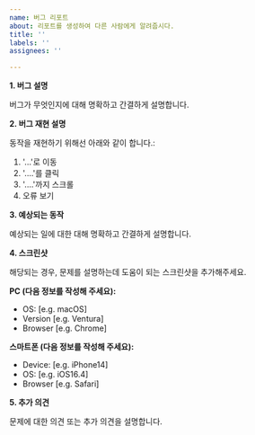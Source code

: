 ```yaml
---
name: 버그 리포트
about: 리포트를 생성하여 다른 사람에게 알려줍시다.
title: ''
labels: ''
assignees: ''

---
```


**1. 버그 설명**

버그가 무엇인지에 대해 명확하고 간결하게 설명합니다.

**2. 버그 재현 설명**

동작을 재현하기 위해선 아래와 같이 합니다.:
1. '...'로 이동
2. '....'를 클릭
3. '....'까지 스크롤
4. 오류 보기

**3. 예상되는 동작**

예상되는 일에 대한 대해 명확하고 간결하게 설명합니다.

**4. 스크린샷**

해당되는 경우, 문제를 설명하는데 도움이 되는 스크린샷을 추가해주세요.

**PC (다음 정보를 작성해 주세요):**

 - OS: [e.g. macOS]
 - Version [e.g. Ventura]
 - Browser [e.g. Chrome]

**스마트폰 (다음 정보를 작성해 주세요):**

 - Device: [e.g. iPhone14]
 - OS: [e.g. iOS16.4]
 - Browser [e.g. Safari]

**5. 추가 의견**

문제에 대한 의견 또는 추가 의견을 설명합니다.